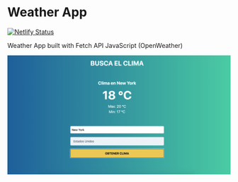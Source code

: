 # Weather App


[![Netlify Status](https://api.netlify.com/api/v1/badges/202ce83e-3238-4159-a2dd-4bc1981564e7/deploy-status)](https://gracious-lamarr-cf40e2.netlify.app/)

Weather App built with Fetch API JavaScript (OpenWeather)

![Screenshot](img/Screenshot.png) 